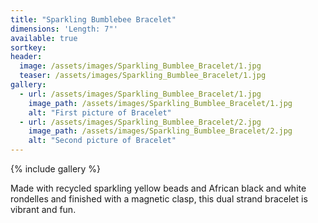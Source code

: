 ```yaml
---
title: "Sparkling Bumblebee Bracelet"
dimensions: 'Length: 7"'
available: true
sortkey: 
header:
  image: /assets/images/Sparkling_Bumblee_Bracelet/1.jpg
  teaser: /assets/images/Sparkling_Bumblee_Bracelet/1.jpg
gallery:
  - url: /assets/images/Sparkling_Bumblee_Bracelet/1.jpg
    image_path: /assets/images/Sparkling_Bumblee_Bracelet/1.jpg
    alt: "First picture of Bracelet"
  - url: /assets/images/Sparkling_Bumblee_Bracelet/2.jpg
    image_path: /assets/images/Sparkling_Bumblee_Bracelet/2.jpg
    alt: "Second picture of Bracelet"
---
```



{% include gallery %}

Made with recycled sparkling yellow beads and African black and white rondelles and finished with a magnetic clasp, this dual strand bracelet is vibrant and fun.